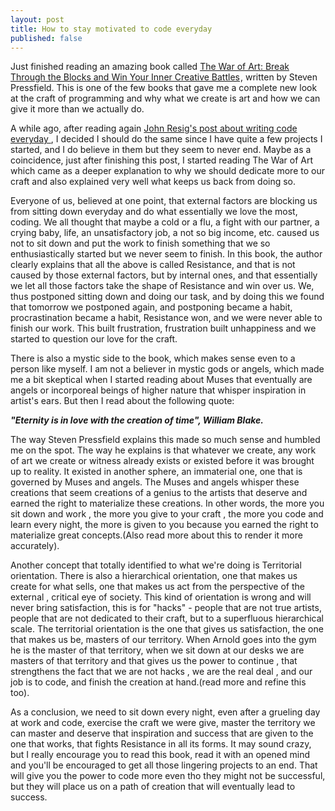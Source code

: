 ```yaml
---
layout: post
title: How to stay motivated to code everyday
published: false
---
```


Just finished reading an amazing book called <a rel="nofollow" href="http://www.amazon.co.uk/gp/product/1936891026/ref=as_li_tl?ie=UTF8&camp=1634&creative=19450&creativeASIN=1936891026&linkCode=as2&tag=progrlife-21">The War of Art: Break Through the Blocks and Win Your Inner Creative Battles</a><img src="http://ir-uk.amazon-adsystem.com/e/ir?t=progrlife-21&l=as2&o=2&a=1936891026" width="1" height="1" border="0" alt="" style="border:none !important; margin:0px !important;" />, written by Steven Pressfield. This is one of the few books that gave me a complete new look at the craft of programming and why what we create is art and how we can give it more than we actually do.

A while ago, after reading again <a href="http://ejohn.org/blog/write-code-every-day/" target="_blank"> John Resig's post about writing code everyday </a>, I decided I should do the same since I have quite a few projects I started, and I do believe in them but they seem to never end. Maybe as a coincidence, just after finishing this post, I started reading The War of Art which came as a deeper explanation to why we should dedicate more to our craft and also explained very well what keeps us back from doing so.

Everyone of us, believed at one point, that external factors are blocking us from sitting down everyday and do what essentially we love the most, coding. We all thought that maybe a cold or a flu, a fight with our partner, a crying baby, life, an unsatisfactory job, a not so big income, etc. caused us not to sit down and put the work to finish something that we so enthusiastically started but we never seem to finish. In this book, the author clearly explains that all the above is called Resistance, and that is not caused by those external factors, but by internal ones, and that essentially we let all those factors take the shape of Resistance and win over us. We, thus postponed sitting down and doing our task, and by doing this we found that tomorrow we postponed again, and postponing became a habit, procrastination became a habit, Resistance won, and we were never able to finish our work. This built frustration, frustration built unhappiness and we started to question our love for the craft.

There is also a mystic side to the book, which makes sense even to a person like myself. I am not a believer in mystic gods or angels, which made me a bit skeptical when I started reading about Muses that eventually are angels or incorporeal beings of higher nature that whisper inspiration in artist's ears. But then I read about the following quote:

<b><i>"Eternity is in love with the creation of time", William Blake.</b></i>

The way Steven Pressfield explains this made so much sense and humbled me on the spot. The way he explains is that whatever we create, any work of art we create or witness already exists or existed before it was brought up to reality. It existed in another sphere, an immaterial one, one that is governed by Muses and angels. The Muses and angels whisper these creations that seem creations of a genius to the artists that deserve and earned the right to materialize these creations. In other words, the more you sit down and work , the more you give to your craft , the more you code  and learn every night, the more is given to you because you earned the right to materialize great concepts.(Also read more about this to render it more accurately).

Another concept that totally identified to what we're doing is Territorial orientation. There is also a hierarchical orientation, one that makes us create for what sells, one that makes us act from the perspective of the external , critical eye of society. This kind of orientation is wrong and will never bring satisfaction, this is for "hacks" - people that are not true artists, people that are not dedicated to their craft, but to a superfluous hierarchical scale.
The territorial orientation is the one that gives us satisfaction, the one that makes us be, masters of our territory. When Arnold goes into the gym he is the master of that territory, when we sit down at our desks we are masters of that territory and that gives us the power to continue , that strengthens the fact that we are not hacks , we are the real deal , and our job is to code, and finish the creation at hand.(read more and refine this too).

As a conclusion, we need to sit down every night, even after a grueling day at work and code, exercise the craft we were give, master the territory we can master and deserve that inspiration and success that are given to the one that works, that fights Resistance in all its forms.
It may sound crazy, but I really encourage you to read this book, read it with an opened mind and you'll be encouraged to get all those lingering projects to an end. That will give you the power to code more even tho they might not be successful, but they will place us on a path of creation that will eventually lead to success.
